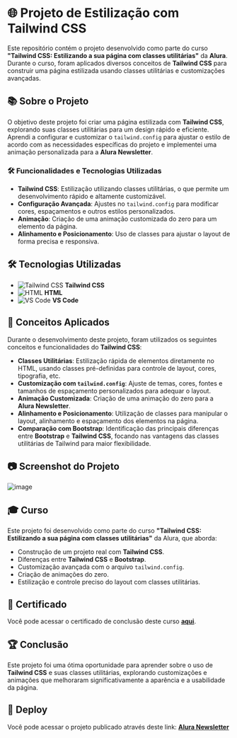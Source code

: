 # 🌐 Projeto de Estilização com Tailwind CSS

Este repositório contém o projeto desenvolvido como parte do curso **"Tailwind CSS: Estilizando a sua página com classes utilitárias"** da **Alura**. Durante o curso, foram aplicados diversos conceitos de **Tailwind CSS** para construir uma página estilizada usando classes utilitárias e customizações avançadas.

## 📚 Sobre o Projeto

O objetivo deste projeto foi criar uma página estilizada com **Tailwind CSS**, explorando suas classes utilitárias para um design rápido e eficiente. Aprendi a configurar e customizar o `tailwind.config` para ajustar o estilo de acordo com as necessidades específicas do projeto e implementei uma animação personalizada para a **Alura Newsletter**.

### 🛠️ Funcionalidades e Tecnologias Utilizadas

- **Tailwind CSS**: Estilização utilizando classes utilitárias, o que permite um desenvolvimento rápido e altamente customizável.
- **Configuração Avançada**: Ajustes no `tailwind.config` para modificar cores, espaçamentos e outros estilos personalizados.
- **Animação**: Criação de uma animação customizada do zero para um elemento da página.
- **Alinhamento e Posicionamento**: Uso de classes para ajustar o layout de forma precisa e responsiva.

## 🛠️ Tecnologias Utilizadas

- ![Tailwind CSS](https://upload.wikimedia.org/wikipedia/commons/d/d5/Tailwind_CSS_Logo.svg) **Tailwind CSS**
- ![HTML](https://img.icons8.com/color/48/000000/html-5.png) **HTML**
- ![VS Code](https://img.icons8.com/color/48/000000/visual-studio-code-2019.png) **VS Code**

## 🎯 Conceitos Aplicados

Durante o desenvolvimento deste projeto, foram utilizados os seguintes conceitos e funcionalidades do **Tailwind CSS**:

- **Classes Utilitárias**: Estilização rápida de elementos diretamente no HTML, usando classes pré-definidas para controle de layout, cores, tipografia, etc.
- **Customização com `tailwind.config`**: Ajuste de temas, cores, fontes e tamanhos de espaçamento personalizados para adequar o layout.
- **Animação Customizada**: Criação de uma animação do zero para a **Alura Newsletter**.
- **Alinhamento e Posicionamento**: Utilização de classes para manipular o layout, alinhamento e espaçamento dos elementos na página.
- **Comparação com Bootstrap**: Identificação das principais diferenças entre **Bootstrap** e **Tailwind CSS**, focando nas vantagens das classes utilitárias de Tailwind para maior flexibilidade.

## 📷 Screenshot do Projeto

![image](https://github.com/user-attachments/assets/54930460-2e76-4059-ad17-437875b70589)

## 🎓 Curso

Este projeto foi desenvolvido como parte do curso **"Tailwind CSS: Estilizando a sua página com classes utilitárias"** da Alura, que aborda:

- Construção de um projeto real com **Tailwind CSS**.
- Diferenças entre **Tailwind CSS** e **Bootstrap**.
- Customização avançada com o arquivo `tailwind.config`.
- Criação de animações do zero.
- Estilização e controle preciso do layout com classes utilitárias.

## 📜 Certificado

Você pode acessar o certificado de conclusão deste curso [**aqui**](https://www.alura.com.br/certificado/codigo-do-certificado).

## 🏆 Conclusão

Este projeto foi uma ótima oportunidade para aprender sobre o uso de **Tailwind CSS** e suas classes utilitárias, explorando customizações e animações que melhoraram significativamente a aparência e a usabilidade da página.

## 🚀 Deploy

Você pode acessar o projeto publicado através deste link: [**Alura Newsletter**]()
